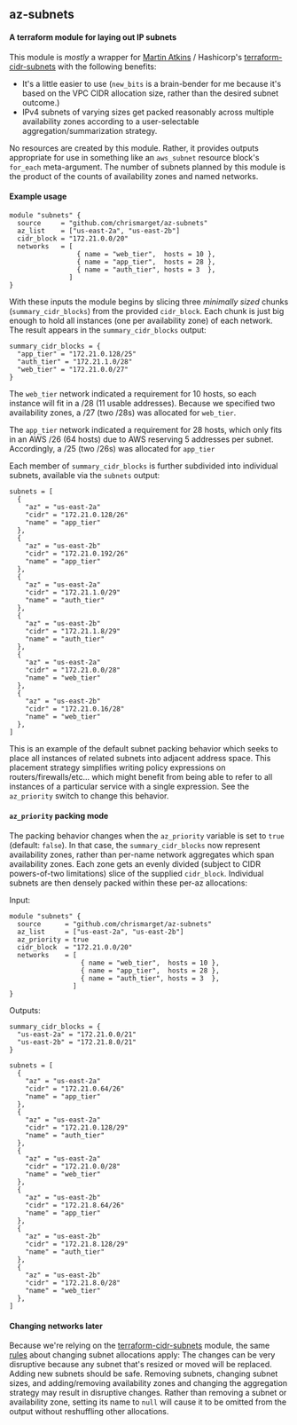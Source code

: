 ## az-subnets

#### A terraform module for laying out IP subnets

This module is *mostly* a wrapper for [Martin Atkins](https://github.com/apparentlymart)
/ Hashicorp's
[terraform-cidr-subnets](https://github.com/hashicorp/terraform-cidr-subnets)
with the following benefits:
- It's a little easier to use (`new_bits` is a brain-bender for me because it's
based on the VPC CIDR allocation size, rather than the desired subnet outcome.)
- IPv4 subnets of varying sizes get packed reasonably across multiple
availability zones according to a user-selectable aggregation/summarization
strategy.

No resources are created by this module. Rather, it provides outputs appropriate
for use in something like an `aws_subnet` resource block's `for_each`
meta-argument. The number of subnets planned by this module is the product of
the counts of availability zones and named networks.

#### Example usage

````
module "subnets" {
  source     = "github.com/chrismarget/az-subnets"
  az_list    = ["us-east-2a", "us-east-2b"]
  cidr_block = "172.21.0.0/20"
  networks   = [
                 { name = "web_tier",  hosts = 10 },
                 { name = "app_tier",  hosts = 28 },
                 { name = "auth_tier", hosts = 3  },
               ]
}
````
With these inputs the module begins by slicing three *minimally sized* chunks
(`summary_cidr_blocks`) from the provided `cidr_block`. Each chunk is just big
enough to hold all instances (one per availability zone) of each network. The
result appears in the `summary_cidr_blocks` output:
```
summary_cidr_blocks = {
  "app_tier" = "172.21.0.128/25"
  "auth_tier" = "172.21.1.0/28"
  "web_tier" = "172.21.0.0/27"
}
```
The `web_tier` network indicated a requirement for 10 hosts, so each instance
will fit in a /28 (11 usable addresses). Because we specified two availability
zones, a /27 (two /28s) was allocated for `web_tier`.

The `app_tier` network indicated a requirement for 28 hosts, which only fits in
an AWS /26 (64 hosts) due to AWS reserving 5 addresses per subnet. Accordingly,
a /25 (two /26s) was allocated for `app_tier`

Each member of `summary_cidr_blocks` is further subdivided into individual subnets,
available via the `subnets` output:

```
subnets = [
  {
    "az" = "us-east-2a"
    "cidr" = "172.21.0.128/26"
    "name" = "app_tier"
  },
  {
    "az" = "us-east-2b"
    "cidr" = "172.21.0.192/26"
    "name" = "app_tier"
  },
  {
    "az" = "us-east-2a"
    "cidr" = "172.21.1.0/29"
    "name" = "auth_tier"
  },
  {
    "az" = "us-east-2b"
    "cidr" = "172.21.1.8/29"
    "name" = "auth_tier"
  },
  {
    "az" = "us-east-2a"
    "cidr" = "172.21.0.0/28"
    "name" = "web_tier"
  },
  {
    "az" = "us-east-2b"
    "cidr" = "172.21.0.16/28"
    "name" = "web_tier"
  },
]

```
This is an example of the default subnet packing behavior which seeks to place
all instances of related subnets into adjacent address space. This placement
strategy simplifies writing policy expressions on routers/firewalls/etc... which
might benefit from being able to refer to all instances of a particular service
with a single expression. See the `az_priority` switch to change this behavior.

#### `az_priority` packing mode

The packing behavior changes when the `az_priority` variable is set to `true`
(default: `false`). In that case, the `summary_cidr_blocks` now represent
availability zones, rather than per-name network aggregates which span
availability zones. Each zone gets an evenly divided (subject to CIDR
powers-of-two limitations) slice of the supplied `cidr_block`. Individual
subnets are then densely packed within these per-az allocations:

Input:
```
module "subnets" {
  source      = "github.com/chrismarget/az-subnets"
  az_list     = ["us-east-2a", "us-east-2b"]
  az_priority = true
  cidr_block  = "172.21.0.0/20"
  networks    = [
                  { name = "web_tier",  hosts = 10 },
                  { name = "app_tier",  hosts = 28 },
                  { name = "auth_tier", hosts = 3  },
                ]
}
```
Outputs:
```
summary_cidr_blocks = {
  "us-east-2a" = "172.21.0.0/21"
  "us-east-2b" = "172.21.8.0/21"
}
```
```
subnets = [
  {
    "az" = "us-east-2a"
    "cidr" = "172.21.0.64/26"
    "name" = "app_tier"
  },
  {
    "az" = "us-east-2a"
    "cidr" = "172.21.0.128/29"
    "name" = "auth_tier"
  },
  {
    "az" = "us-east-2a"
    "cidr" = "172.21.0.0/28"
    "name" = "web_tier"
  },
  {
    "az" = "us-east-2b"
    "cidr" = "172.21.8.64/26"
    "name" = "app_tier"
  },
  {
    "az" = "us-east-2b"
    "cidr" = "172.21.8.128/29"
    "name" = "auth_tier"
  },
  {
    "az" = "us-east-2b"
    "cidr" = "172.21.8.0/28"
    "name" = "web_tier"
  },
]
```
#### Changing networks later
Because we're relying on the
[terraform-cidr-subnets](https://github.com/hashicorp/terraform-cidr-subnets)
module, the same
[rules](https://github.com/hashicorp/terraform-cidr-subnets#changing-networks-later)
about changing subnet allocations apply: The changes can be very disruptive
because any subnet that's resized or moved will be replaced. Adding new subnets
should be safe. Removing subnets, changing subnet sizes, and adding/removing
availability zones and changing the aggregation strategy may result in
disruptive changes. Rather than removing a subnet or availability zone, setting
its name to `null` will cause it to be omitted from the output without
reshuffling other allocations.
